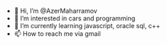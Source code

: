 - 👋 Hi, I’m @AzerMaharramov
- 👀 I’m interested in cars and programming 
- 🌱 I’m currently learning javascript, oracle sql, c++
- 📫 How to reach me via gmail

<!---
AzerMaharramov/AzerMaharramov is a ✨ special ✨ repository because its `README.md` (this file) appears on your GitHub profile.
You can click the Preview link to take a look at your changes.
--->
